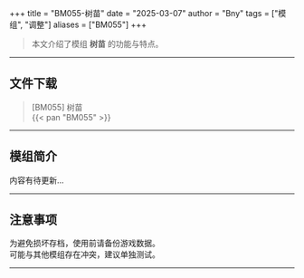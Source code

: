 +++
title = "BM055-树苗"
date = "2025-03-07"
author = "Bny"
tags = ["模组", "调整"]
aliases = ["BM055"]
+++

> 本文介绍了模组 **树苗** 的功能与特点。

---

## 文件下载

> [BM055] 树苗  
{{< pan "BM055" >}}  

---

## 模组简介

>  
内容有待更新...  

---

## 注意事项

>  
为避免损坏存档，使用前请备份游戏数据。  
可能与其他模组存在冲突，建议单独测试。  

---

